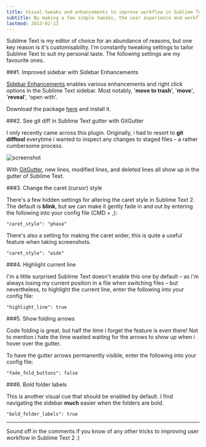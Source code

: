 ```yaml
---
title: Visual tweaks and enhancements to improve workflow in Sublime Text
subtitle: By making a few simple tweaks, the user experience and workflow within Sublime Text 2 can be improved.
lastmod: 2013-02-13
---
```


Sublime Text is my editor of choice for an abundance of reasons, but one key reason is it's customisability. I'm constantly tweaking settings to tailor Sublime Text to suit my personal taste. The following settings are my favourite ones.

<!--more-->

###1. Improved sidebar with Sidebar Enhancements

[Sidebar Enhancements](https://github.com/titoBouzout/SideBarEnhancements/) enables various enhancements and right click options in the Sublime Text sidebar. Most notably, '**move to trash**', '**move**', '**reveal**', 'open with'.

Download the package [here](https://github.com/titoBouzout/SideBarEnhancements/) and install it.

###2. See git diff in Sublime Text gutter with GitGutter

I only recently came across this plugin. Originally, i had to resort to **git difftool** everytime i wanted to inspect any changes to staged files &ndash; a rather cumbersome process.

![screenshot](https://raw.github.com/jisaacks/GitGutter/master/screenshot.png)

With [GitGutter](https://github.com/jisaacks/GitGutter), new lines, modified lines, and deleted lines all show up in the gutter of Sublime Text.


###3. Change the caret (cursor) style

There's a few hidden settings for altering the caret style in Sublime Text 2. The default is **blink**, but we can make it gently fade in and out by entering the following into your config file (CMD + ,):

```
"caret_style": "phase"
```

There's also a setting for making the caret wider, this is quite a useful feature when taking screenshots.

```
"caret_style": "wide"
```

###4. Highlight current line

I'm a little surprised Sublime Text doesn't enable this one by default &ndash; as i'm always losing my current position in a file when switching files &ndash; but nevertheless, to highlight the current line, enter the following into your config file:

```
"highlight_line": true
```

###5. Show folding arrows

Code folding is great, but half the time i forget the feature is even there! Not to mention i hate the time wasted waiting for the arrows to show up when i hover over the gutter.

To have the gutter arrows permanently visible, enter the following into your config file:

```
"fade_fold_buttons": false
```

###6. Bold folder labels

This is another visual cue that should be enabled by default. I find navigating the sidebar **much** easier when the folders are bold.

```
"bold_folder_labels": true
```

-----

Sound off in the comments if you know of any other tricks to improving user workflow in Sublime Text 2 :)
